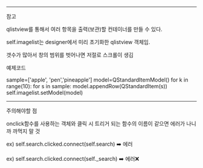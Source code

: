 ----

참고

qlistview를 통해서 여러 항목을 출력(보관)할 컨테이너를 만들 수 있다. 

self.imagelist는 designer에서 미리 초기화한 qlistview 객체임.

갯수가 많아서 창의 범위를 벗어나면 저절로 스크롤이 생김



예제코드

sample=['apple', 'pen','pineapple']
        model=QStandardItemModel()
        for k in range(10):
            for s in sample:
                model.appendRow(QStandardItem(s))
        self.imagelist.setModel(model)

----

주의해야할 점

onclick함수를 사용하는 객체와 클릭 시 트리거 되는 함수의 이름이 같으면 에러가 나니까 까먹지 말 것

ex) self.search.clicked.connect(self.search) :arrow_right: 에러

ex) self.search.clicked.connect(self._search) :arrow_right: 에러:x:




